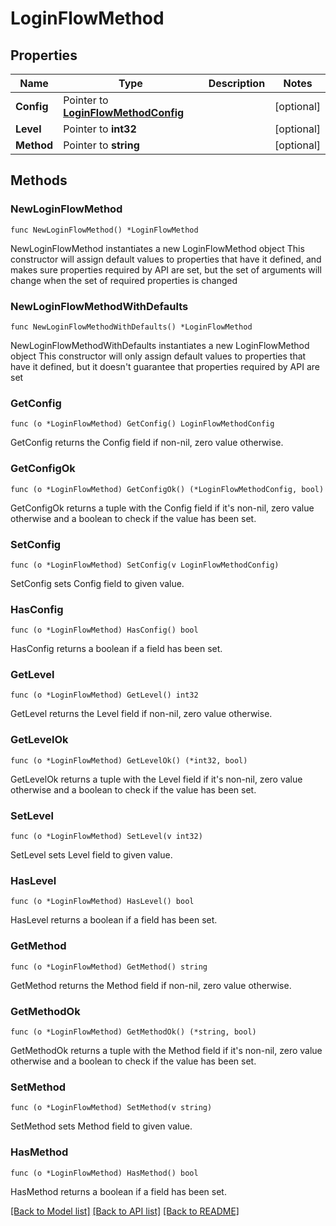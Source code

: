 # LoginFlowMethod

## Properties

Name | Type | Description | Notes
------------ | ------------- | ------------- | -------------
**Config** | Pointer to [**LoginFlowMethodConfig**](LoginFlowMethod_config.md) |  | [optional] 
**Level** | Pointer to **int32** |  | [optional] 
**Method** | Pointer to **string** |  | [optional] 

## Methods

### NewLoginFlowMethod

`func NewLoginFlowMethod() *LoginFlowMethod`

NewLoginFlowMethod instantiates a new LoginFlowMethod object
This constructor will assign default values to properties that have it defined,
and makes sure properties required by API are set, but the set of arguments
will change when the set of required properties is changed

### NewLoginFlowMethodWithDefaults

`func NewLoginFlowMethodWithDefaults() *LoginFlowMethod`

NewLoginFlowMethodWithDefaults instantiates a new LoginFlowMethod object
This constructor will only assign default values to properties that have it defined,
but it doesn't guarantee that properties required by API are set

### GetConfig

`func (o *LoginFlowMethod) GetConfig() LoginFlowMethodConfig`

GetConfig returns the Config field if non-nil, zero value otherwise.

### GetConfigOk

`func (o *LoginFlowMethod) GetConfigOk() (*LoginFlowMethodConfig, bool)`

GetConfigOk returns a tuple with the Config field if it's non-nil, zero value otherwise
and a boolean to check if the value has been set.

### SetConfig

`func (o *LoginFlowMethod) SetConfig(v LoginFlowMethodConfig)`

SetConfig sets Config field to given value.

### HasConfig

`func (o *LoginFlowMethod) HasConfig() bool`

HasConfig returns a boolean if a field has been set.

### GetLevel

`func (o *LoginFlowMethod) GetLevel() int32`

GetLevel returns the Level field if non-nil, zero value otherwise.

### GetLevelOk

`func (o *LoginFlowMethod) GetLevelOk() (*int32, bool)`

GetLevelOk returns a tuple with the Level field if it's non-nil, zero value otherwise
and a boolean to check if the value has been set.

### SetLevel

`func (o *LoginFlowMethod) SetLevel(v int32)`

SetLevel sets Level field to given value.

### HasLevel

`func (o *LoginFlowMethod) HasLevel() bool`

HasLevel returns a boolean if a field has been set.

### GetMethod

`func (o *LoginFlowMethod) GetMethod() string`

GetMethod returns the Method field if non-nil, zero value otherwise.

### GetMethodOk

`func (o *LoginFlowMethod) GetMethodOk() (*string, bool)`

GetMethodOk returns a tuple with the Method field if it's non-nil, zero value otherwise
and a boolean to check if the value has been set.

### SetMethod

`func (o *LoginFlowMethod) SetMethod(v string)`

SetMethod sets Method field to given value.

### HasMethod

`func (o *LoginFlowMethod) HasMethod() bool`

HasMethod returns a boolean if a field has been set.


[[Back to Model list]](../README.md#documentation-for-models) [[Back to API list]](../README.md#documentation-for-api-endpoints) [[Back to README]](../README.md)


